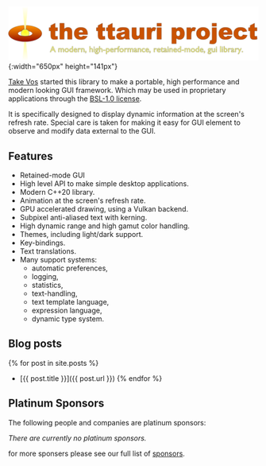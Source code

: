 
![the ttauri project: A modern, high-performance, retained-mode, gui library](/assets/images/logos/ttauri-logo-1300x282.png){:width="650px" height="141px"}

[Take Vos](https://github.com/takev/) started this library to make a portable,
high performance and modern looking GUI framework. Which may be used in
proprietary applications through the [BSL-1.0 license](https://opensource.org/licenses/BSL-1.0).

It is specifically designed to display dynamic information at the screen's
refresh rate. Special care is taken for making it easy for GUI element to
observe and modify data external to the GUI.

Features
--------
 - Retained-mode GUI
 - High level API to make simple desktop applications.
 - Modern C++20 library.
 - Animation at the screen's refresh rate.
 - GPU accelerated drawing, using a Vulkan backend.
 - Subpixel anti-aliased text with kerning.
 - High dynamic range and high gamut color handling.
 - Themes, including light/dark support.
 - Key-bindings.
 - Text translations.
 - Many support systems:
   + automatic preferences,
   + logging,
   + statistics,
   + text-handling,
   + text template language,
   + expression language,
   + dynamic type system.

Blog posts
----------
{% for post in site.posts %}
 - [{{ post.title }}]({{ post.url }})
{% endfor %}

Platinum Sponsors
-----------------

The following people and companies are platinum sponsors:

_There are currently no platinum sponsors._

for more sponsers please see our full list of [sponsors](sponsors.md).

